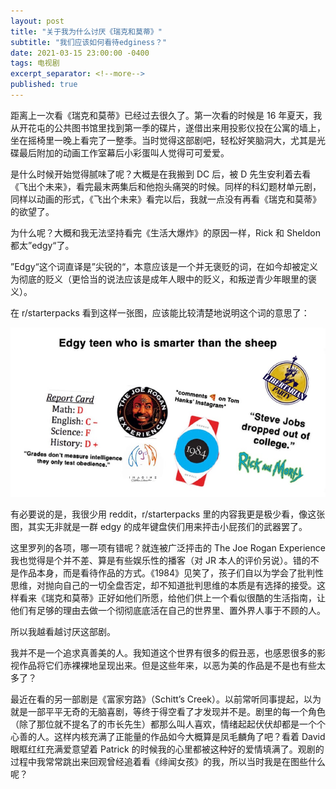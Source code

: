 ```yaml
---
layout: post
title: "关于我为什么讨厌《瑞克和莫蒂》"
subtitle: "我们应该如何看待edginess？"
date: 2021-03-15 23:00:00 -0400
tags: 电视剧
excerpt_separator: <!--more-->
published: true
---
```


距离上一次看《瑞克和莫蒂》已经过去很久了。第一次看的时候是 16 年夏天，我从开花屯的公共图书馆里找到第一季的碟片，遂借出来用投影仪投在公寓的墙上，坐在摇椅里一晚上看完了一整季。当时觉得这部剧吧，轻松好笑脑洞大，尤其是光碟最后附加的动画工作室幕后小彩蛋叫人觉得可可爱爱。

是什么时候开始觉得腻味了呢？大概是在我搬到 DC 后，被 D 先生安利着去看《飞出个未来》，看完最末两集后和他抱头痛哭的时候。同样的科幻题材单元剧，同样以动画的形式，《飞出个未来》看完以后，我就一点没有再看《瑞克和莫蒂》的欲望了。

为什么呢？大概和我无法坚持看完《生活大爆炸》的原因一样，Rick 和 Sheldon 都太”edgy“了。

”Edgy“这个词直译是”尖锐的“，本意应该是一个并无褒贬的词，在如今却被定义为彻底的贬义（更恰当的说法应该是成年人眼中的贬义，和叛逆青少年眼里的褒义）。

在 r/starterpacks 看到这样一张图，应该能比较清楚地说明这个词的意思了：

<center><a href="/assets/images/2021-03-15-01.jpg"><img src="/assets/images/2021-03-15-01.jpg" alt="r/starterpacks: edgy teen who is smarter than the sheep" width="600" /></a></center>

有必要说的是，我很少用 reddit，r/starterpacks 里的内容我更是极少看，像这张图，其实无非就是一群 edgy 的成年键盘侠们用来抨击小屁孩们的武器罢了。

这里罗列的各项，哪一项有错呢？就连被广泛抨击的 The Joe Rogan Experience 我也觉得是个并不差、算是有些娱乐性的播客（对 JR 本人的评价另说）。错的不是作品本身，而是看待作品的方式。《1984》见笑了，孩子们自以为学会了批判性思维，对抛向自己的一切全盘否定，却不知道批判思维的本质是有选择的接受。这样看来《瑞克和莫蒂》正好如他们所愿，给他们供上一个看似很酷的生活指南，让他们有足够的理由去做一个彻彻底底活在自己的世界里、置外界人事于不顾的人。

所以我越看越讨厌这部剧。

我并不是一个追求真善美的人。我知道这个世界有很多的假丑恶，也感恩很多的影视作品将它们赤裸裸地呈现出来。但是这些年来，以恶为美的作品是不是也有些太多了？

最近在看的另一部剧是《富家穷路》（Schitt’s Creek）。以前常听同事提起，以为就是一部平平无奇的无脑喜剧，等终于得空看了才发现并不是。剧里的每一个角色（除了那位就不提名了的市长先生）都那么叫人喜欢，情绪起起伏伏却都是一个个心善的人。这样内核充满了正能量的作品如今大概算是凤毛麟角了吧？看着 David 眼眶红红充满爱意望着 Patrick 的时候我的心里都被这种好的爱情填满了。观剧的过程中我常常跳出来回观曾经追着看《绯闻女孩》的我，所以当时我是在图些什么呢？
